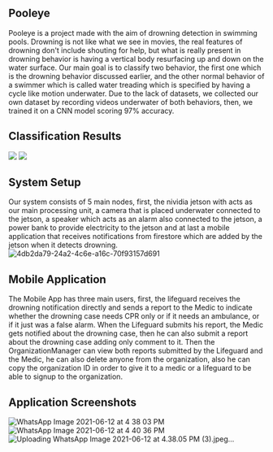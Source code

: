 
## Pooleye
Pooleye is a project made with the aim of drowning detection in swimming pools. Drowning is not like what we see in movies, the real features of drowning don't include shouting for help, but what is really present in drowning behavior is having a vertical body resurfacing up and down on the water surface. Our main goal is to classify two behavior, the first one which is the drowning behavior discussed earlier, and the other normal behavior of a swimmer which is called water treading which is specified by having a cycle like motion underwater.
Due to the lack of datasets, we collected our own dataset by recording videos underwater of both behaviors, then, we trained it on a CNN model scoring 97% accuracy.
## Classification Results
![](https://media.giphy.com/media/YE7h3I1vS336IU9Dst/giphy.gif) ![](https://media.giphy.com/media/IOGgyp6hYJ3d19wmOY/giphy.gif)
## System Setup
Our system consists of 5 main nodes, first, the nividia jetson with acts as our main processing unit, a camera that is placed underwater connected to the jetson, a speaker which acts as an alarm also connected to the jetson, a power bank to provide electricity to the jetson and at last a mobile application that receives notifications from firestore which are added by the jetson when it detects drowning.
![4db2da79-24a2-4c6e-a16c-70f93157d691](https://user-images.githubusercontent.com/43723746/121779450-f5d9e780-cb9b-11eb-984a-c6a3c063f3b7.jpg)
## Mobile Application
The Mobile App has three main users, first, the lifeguard receives the drowning notification directly and sends a report to the Medic to indicate whether the drowning case needs CPR only or if it needs an ambulance, or if it just was a false alarm. When the Lifeguard submits his report, the Medic gets notified about the drowning case, then he can also submit a report about the drowning case adding only comment to it. Then the OrganizationManager can view both reports submitted by the Lifeguard and the Medic, he can also delete anyone from the organization, also he can copy the organization ID in order to give it to a medic or a lifeguard to be able to signup to the organization.

## Application Screenshots
![WhatsApp Image 2021-06-12 at 4 38 03 PM](https://user-images.githubusercontent.com/43723746/121779710-587fb300-cb9d-11eb-89e1-2b54b4df5416.jpeg) ![WhatsApp Image 2021-06-12 at 4 40 36 PM](https://user-images.githubusercontent.com/43723746/121779722-6b928300-cb9d-11eb-9875-aa4ebf132e59.jpeg) ![Uploading WhatsApp Image 2021-06-12 at 4.38.05 PM (3).jpeg…]() 




